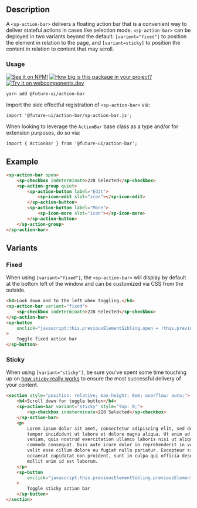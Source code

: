 ## Description

A `<sp-action-bar>` delivers a floating action bar that is a convenient way to deliver stateful actions in cases like selection mode. `<sp-action-bar>` can be deployed in two variants beyond the default: `[varient="fixed"]` to position the element in relation to the page, and `[variant=sticky]` to position the content in relation to content that may scroll.

### Usage

[![See it on NPM!](https://img.shields.io/npm/v/@future-ui/action-bar?style=for-the-badge)](https://www.npmjs.com/package/@future-ui/action-bar)
[![How big is this package in your project?](https://img.shields.io/bundlephobia/minzip/@future-ui/action-bar?style=for-the-badge)](https://bundlephobia.com/result?p=@future-ui/action-bar)
[![Try it on webcomponents.dev](https://img.shields.io/badge/Try%20it%20on-webcomponents.dev-green?style=for-the-badge)](https://webcomponents.dev/edit/collection/fO75441E1Q5ZlI0e9pgq/Tqvpr5Yolj9drzPab26O/src/index.ts)

```
yarn add @future-ui/action-bar
```

Import the side effectful registration of `<sp-action-bar>` via:

```
import '@future-ui/action-bar/sp-action-bar.js';
```

When looking to leverage the `ActionBar` base class as a type and/or for extension purposes, do so via:

```
import { ActionBar } from '@future-ui/action-bar';
```

## Example

```html
<sp-action-bar open>
    <sp-checkbox indeterminate>228 Selected</sp-checkbox>
    <sp-action-group quiet>
        <sp-action-button label="Edit">
            <sp-icon-edit slot="icon"></sp-icon-edit>
        </sp-action-button>
        <sp-action-button label="More">
            <sp-icon-more slot="icon"></sp-icon-more>
        </sp-action-button>
    </sp-action-group>
</sp-action-bar>
```

## Variants

### Fixed

When using `[variant="fixed"]`, the `<sp-action-bar>` will display by default at the bottom left of the window and can be customized via CSS from the outside.

```html
<h4>Look down and to the left when toggling.</h4>
<sp-action-bar variant="fixed">
    <sp-checkbox indeterminate>228 Selected</sp-checkbox>
</sp-action-bar>
<sp-button
    onclick="javascript:this.previousElementSibling.open = !this.previousElementSibling.open;"
>
    Toggle fixed action bar
</sp-button>
```

### Sticky

When using `[variant="sticky"]`, be sure you've spent some time touching up on [how `sticky` really works](https://medium.com/@elad/css-position-sticky-how-it-really-works-54cd01dc2d46) to ensure the most successful delivery of your content.

```html
<section style="position: relative; max-height: 6em; overflow: auto;">
    <h4>Scroll down for toggle button</h4>
    <sp-action-bar variant="sticky" style="top: 0;">
        <sp-checkbox indeterminate>228 Selected</sp-checkbox>
    </sp-action-bar>
    <p>
        Lorem ipsum dolor sit amet, consectetur adipiscing elit, sed do eiusmod
        tempor incididunt ut labore et dolore magna aliqua. Ut enim ad minim
        veniam, quis nostrud exercitation ullamco laboris nisi ut aliquip ex ea
        commodo consequat. Duis aute irure dolor in reprehenderit in voluptate
        velit esse cillum dolore eu fugiat nulla pariatur. Excepteur sint
        occaecat cupidatat non proident, sunt in culpa qui officia deserunt
        mollit anim id est laborum.
    </p>
    <sp-button
        onclick="javascript:this.previousElementSibling.previousElementSibling.open = !this.previousElementSibling.previousElementSibling.open;"
    >
        Toggle sticky action bar
    </sp-button>
</section>
```

